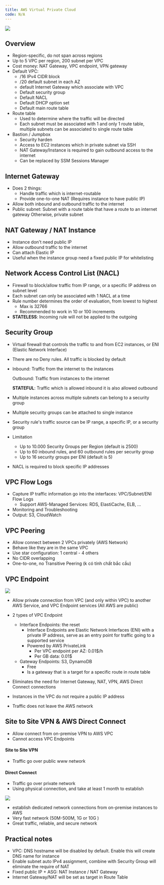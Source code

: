 ```yaml
---
title: AWS Virtual Private Cloud
code: N/A
---
```


![](/img/aws-dva/vpc-overview.webp)

## Overview

- Region-specific, do not span across regions
- Up to 5 VPC per region, 200 subnet per VPC
- Cost money: NAT Gateway, VPC endpoint, VPN gateway
- Default VPC:
  - /16 IPv4 CIDR block
  - /20 default subnet in each AZ
  - default Internet Gateway which associate with VPC
  - Default security group
  - Default NACL
  - Default DHCP option set
  - Default main route table
- Route table
  - Used to determine where the traffic will be directed
  - Each subnet must be associated with 1 and only 1 route table, multiple subnets can be associated to single route table
- Bastion / Jumpbox
  - Security harden
  - Access to EC2 instances which in private subnet via SSH
  - NAT Gateway/Instance is required to gain outbound access to the internet
  - Can be replaced by SSM Sessions Manager

## Internet Gateway

- Does 2 things:
  - Handle traffic which is internet-routable
  - Provide one-to-one NAT (Requires instance to have public IP)
- Allow both inbound and outbound traffic to the internet
- Public subnet: Subnet with a route table that have a route to an internet gateway
  Otherwise, private subnet

## NAT Gateway / NAT Instance

- Instance don't need public IP
- Allow outbound traffic to the internet
- Can attach Elastic IP
- Useful when the instance group need a fixed public IP for whitelisting

## Network Access Control List (NACL)

- Firewall to block/allow traffic from IP range, or a specific IP address on subnet level
- Each subnet can only be associated with 1 NACL at a time
- Rule number determines the order of evaluation, from lowest to highest
  - Max is 32766
  - Recommended to work in 10 or 100 increments
- **STATELESS**: Incoming rule will not be applied to the outgoing

## Security Group

- Virtual firewall that controls the traffic to and from EC2 instances, or ENI (Elastic Network Interface)
- There are no Deny rules. All traffic is blocked by default
- Inbound: Traffic from the internet to the instances

  Outbound: Traffic from instances to the internet

  **STATEFUL**: Traffic which is allowed inbound it is also allowed outbound

- Multiple instances across multiple subnets can belong to a security group
- Multiple security groups can be attached to single instance
- Security rule's traffic source can be IP range, a specific IP, or a security group
- Limitation

  - Up to 10.000 Security Groups per Region (default is 2500)
  - Up to 60 inbound rules, and 60 outbound rules per security group
  - Up to 16 security groups per ENI (default is 5)

- NACL is required to block specific IP addresses

## VPC Flow Logs

- Capture IP traffic information go into the interfaces: VPC/Subnet/ENI Flow Logs
  - Support AWS-Managed Services: RDS, ElastiCache, ELB, ...
- Monitoring and Troubleshooting
- Output: S3, CloudWatch

## VPC Peering

- Allow connect between 2 VPCs privately (AWS Network)
- Behave like they are in the same VPC
- Use star configuration: 1 central - 4 others
- No CIDR overlapping
- One-to-one, no Transitive Peering (k có tính chất bắc cầu)

## VPC Endpoint

![](/img/aws-dva/vpc-endpoint-overview.webp)

- Allow private connection from VPC (and only within VPC) to another AWS Service, and VPC Endpoint services (All AWS are public)
- 2 types of VPC Endpoint

  - Interface Endpoints: the reset
    - Interface Endpoints are Elastic Network Interfaces (ENI) with a private IP address, serve as an entry point for traffic going to a supported service
    - Powered by AWS PrivateLink
      - Per VPC endpoint per AZ: 0.01$/h
      - Per GB data: 0.01$
  - Gateway Endpoints: S3, DynamoDB
    - Free
    - Is a gateway that is a target for a specific route in route table

- Eliminates the need for Internet Gateway, NAT, VPN, AWS Direct Connect connections
- Instances in the VPC do not require a public IP address
- Traffic does not leave the AWS network

## Site to Site VPN & AWS Direct Connect

- Allow connect from on-premise VPN to AWS VPC
- Cannot access VPC Endpoints

#### Site to Site VPN

- Traffic go over public www network

#### Direct Connect

- Traffic go over private network
- Using physical connection, and take at least 1 month to establish

![](/img/aws-dva/vpc-direct-connect.webp)

- establish dedicated network connections from on-premise instances to AWS
- Very fast network (50M-500M, 1G or 10G )
- Great traffic, reliable, and secure network

## Practical notes

- VPC: DNS hostname will be disabled by default. Enable this will create DNS name for instance
- Enable subnet auto IPv4 assignment, combine with Security Group will eliminate the require of NAT
- Fixed public IP + ASG: NAT Instance / NAT Gateway
- Internet Gateway/NAT will be set as target in Route Table
